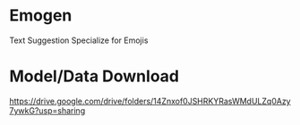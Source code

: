 # Emogen
Text Suggestion Specialize for Emojis

# Model/Data Download
https://drive.google.com/drive/folders/14Znxof0JSHRKYRasWMdULZq0Azy7ywkG?usp=sharing
